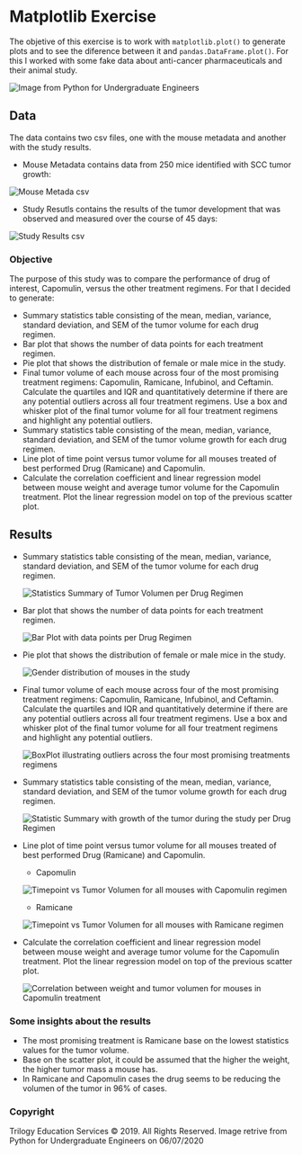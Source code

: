 # Matplotlib Exercise

The objetive of this exercise is to work with `matplotlib.plot()` to generate plots and to see the diference between it and `pandas.DataFrame.plot()`. For this I worked with some fake data about anti-cancer pharmaceuticals and their animal study.

![Image from Python for Undergraduate Engineers](https://pythonforundergradengineers.com/posts/matplotlib/images/four_logos.png)

## Data

The data contains two csv files, one with the mouse metadata and another with the study results.

* Mouse Metadata contains data from 250 mice identified with SCC tumor growth:

![Mouse Metada csv](Images/prev_mouse_metadata.png)

* Study Resutls contains the results of the tumor development that was observed and measured over the course of 45 days:

![Study Results csv](Images/prev_study_results.png)

### Objective

The purpose of this study was to compare the performance of drug of interest, Capomulin, versus the other treatment regimens. For that I decided to generate:

* Summary statistics table consisting of the mean, median, variance, standard deviation, and SEM of the tumor volume for each drug regimen.
* Bar plot that shows the number of data points for each treatment regimen.
* Pie plot that shows the distribution of female or male mice in the study.
* Final tumor volume of each mouse across four of the most promising treatment regimens: Capomulin, Ramicane, Infubinol, and Ceftamin. Calculate the quartiles and IQR and quantitatively determine if there are any potential outliers across all four treatment regimens. Use a box and whisker plot of the final tumor volume for all four treatment regimens and highlight any potential outliers.
* Summary statistics table consisting of the mean, median, variance, standard deviation, and SEM of the tumor volume growth for each drug regimen.
* Line plot of time point versus tumor volume for all mouses treated of best performed Drug (Ramicane) and Capomulin.
* Calculate the correlation coefficient and linear regression model between mouse weight and average tumor volume for the Capomulin treatment. Plot the linear regression model on top of the previous scatter plot.

## Results

* Summary statistics table consisting of the mean, median, variance, standard deviation, and SEM of the tumor volume for each drug regimen.

  ![Statistics Summary of Tumor Volumen per Drug Regimen](Images/general_summary.png)

* Bar plot that shows the number of data points for each treatment regimen.

  ![Bar Plot with data points per Drug Regimen](Images/count_treatment.png)

* Pie plot that shows the distribution of female or male mice in the study.

  ![Gender distribution of mouses in the study](Images/mouse_gender.png)

* Final tumor volume of each mouse across four of the most promising treatment regimens: Capomulin, Ramicane, Infubinol, and Ceftamin. Calculate the quartiles and IQR and quantitatively determine if there are any potential outliers across all four treatment regimens. Use a box and whisker plot of the final tumor volume for all four treatment regimens and highlight any potential outliers.

  ![BoxPlot illustrating outliers across the four most promising treatments regimens](Images/boxplot.png)

* Summary statistics table consisting of the mean, median, variance, standard deviation, and SEM of the tumor volume growth for each drug regimen.

  ![Statistic Summary with growth of the tumor during the study per Drug Regimen](Images/growth_summary.png)

* Line plot of time point versus tumor volume for all mouses treated of best performed Drug (Ramicane) and Capomulin.
  * Capomulin

  ![Timepoint vs Tumor Volumen for all mouses with Capomulin regimen](Images/all_capo.png)

  * Ramicane

  ![Timepoint vs Tumor Volumen for all mouses with Ramicane regimen](Images/all_rami.png)

* Calculate the correlation coefficient and linear regression model between mouse weight and average tumor volume for the Capomulin treatment. Plot the linear regression model on top of the previous scatter plot.

  ![Correlation between weight and tumor volumen for mouses in Capomulin treatment](Images/weight_vs_tumor_capo.png)

### Some insights about the results

* The most promising treatment is Ramicane base on the lowest statistics values for the tumor volume.
* Base on the scatter plot, it could be assumed that the higher the weight, the higher tumor mass a mouse has.
* In Ramicane and Capomulin cases the drug seems to be reducing the volumen of the tumor in 96% of cases.

### Copyright

Trilogy Education Services © 2019. All Rights Reserved. Image retrive from Python for Undergraduate Engineers on 06/07/2020
